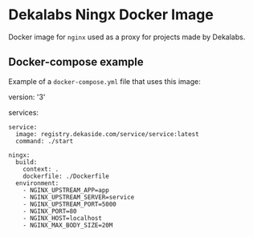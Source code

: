 # Dekalabs Ningx Docker Image

Docker image for `nginx` used as a proxy for projects made by Dekalabs.

## Docker-compose example

Example of a `docker-compose.yml` file that uses this image:

  version: '3'

  services:

    service:
      image: registry.dekaside.com/service/service:latest
      command: ./start

    ningx:
      build:
        context: .
        dockerfile: ./Dockerfile
      environment:
        - NGINX_UPSTREAM_APP=app
        - NGINX_UPSTREAM_SERVER=service
        - NGINX_UPSTREAM_PORT=5000
        - NGINX_PORT=80
        - NGINX_HOST=localhost
        - NGINX_MAX_BODY_SIZE=20M
